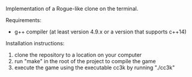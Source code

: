 Implementation of a Rogue-like clone on the terminal.

Requirements:
- g++ compiler (at least version 4.9.x or a version that supports c++14)

Installation instructions:
1) clone the repository to a location on your computer
2) run "make" in the root of the project to compile the game
3) execute the game using the executable cc3k by running "./cc3k"

